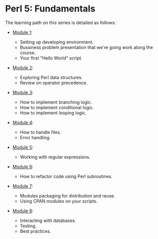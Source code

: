 # Perl 5: Fundamentals

The learning path on this series is detailed as follows:

- [Module 1](./Module_01.md):

    - Setting up developing environment.
    - Bussiness problem presentation that we're going work along the course.
    - Your first "Hello World" script.

- [Module 2](./Module_02.md):

    - Exploring Perl data structures.
    - Review on operator precedence.

- [Module 3](./Module_03.md):

    - How to implement branching logic.
    - How to implement conditional logic.
    - How to implement looping logic.

- [Module 4](./Module_04.md):

    - How to handle files.
    - Error handling.

- [Module 5](./Module_05.md):

    - Working with regular expressions.

- [Module 6](./Module_06.md):

    - How to refactor code using Perl subroutines.

- [Module 7](./Module_07.md):

    - Modules packaging for distribution and reuse. 
    - Using CPAN modules on your scripts.

- [Module 8](./Module_08.md):

    - Interacting with databases.
    - Testing.
    - Best practices.
